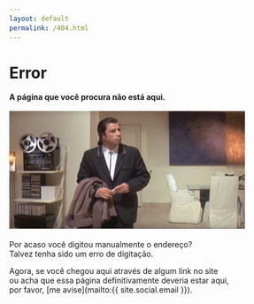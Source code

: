 ```yaml
---
layout: default
permalink: /404.html
---
```


# <span class="bad"> <i class="fa fa-exclamation-circle fa-lg"></i> Error  </span>
__A página que você procura não está aqui.__
<br><br>
![Deu ruim.gif](/assets/img/error.gif) 
<br><br>
Por acaso você digitou manualmente o endereço? <br>
Talvez tenha sido um erro de digitação.

Agora, se você chegou aqui através de algum link no site <br>
ou acha que essa página definitivamente deveria estar aqui, <br>
por favor, [me avise](mailto:{{ site.social.email }}). 

